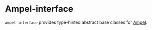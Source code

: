 # Ampel-interface

`ampel-interface` provides type-hinted abstract base classes for [Ampel](https://ampelproject.github.io).